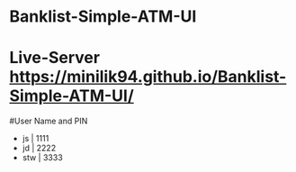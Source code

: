 # Banklist-Simple-ATM-UI
# Live-Server https://minilik94.github.io/Banklist-Simple-ATM-UI/
#User Name and PIN
* js | 1111
* jd | 2222
* stw | 3333

